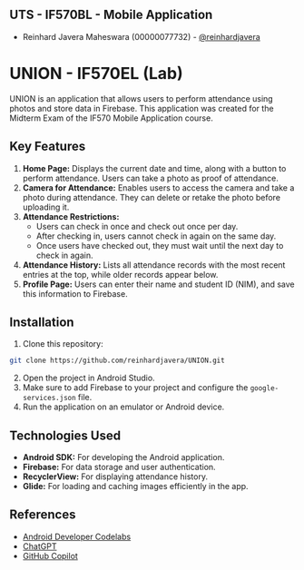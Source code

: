 ## UTS - IF570BL - Mobile Application

- Reinhard Javera Maheswara (00000077732) - [@reinhardjavera](https://github.com/reinhardjavera)

# UNION - IF570EL (Lab)

UNION is an application that allows users to perform attendance using photos and store data in Firebase. This application was created for the Midterm Exam of the IF570 Mobile Application course.

## Key Features

1. **Home Page:** Displays the current date and time, along with a button to perform attendance. Users can take a photo as proof of attendance.
2. **Camera for Attendance:** Enables users to access the camera and take a photo during attendance. They can delete or retake the photo before uploading it.
3. **Attendance Restrictions:**
   - Users can check in once and check out once per day.
   - After checking in, users cannot check in again on the same day.
   - Once users have checked out, they must wait until the next day to check in again.
4. **Attendance History:** Lists all attendance records with the most recent entries at the top, while older records appear below.
5. **Profile Page:** Users can enter their name and student ID (NIM), and save this information to Firebase.

## Installation

1. Clone this repository:

```bash
git clone https://github.com/reinhardjavera/UNION.git
```

2. Open the project in Android Studio.
3. Make sure to add Firebase to your project and configure the `google-services.json` file.
4. Run the application on an emulator or Android device.
   
## Technologies Used

- **Android SDK:** For developing the Android application.
- **Firebase:** For data storage and user authentication.
- **RecyclerView:** For displaying attendance history.
- **Glide:** For loading and caching images efficiently in the app.
  
## References

- [Android Developer Codelabs](https://developer.android.com/get-started/codelabs)
- [ChatGPT](https://chat.openai.com/)
- [GitHub Copilot](https://github.com/features/copilot)
